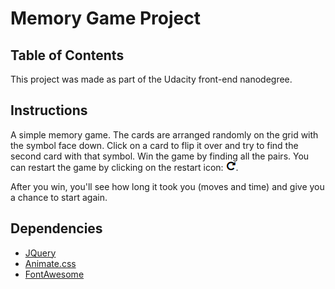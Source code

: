 # Memory Game Project

## Table of Contents

This project was made as part of the Udacity front-end nanodegree.

## Instructions

A simple memory game. The cards are arranged randomly on the grid with the symbol face down. Click on a card to flip it over and try to find the second card with that symbol. Win the game by finding all the pairs. You can restart the game by clicking on the restart icon: ![restart icon](https://raw.githubusercontent.com/guushoekman/udacity/master/memory-game/img/restart.png).

After you win, you'll see how long it took you (moves and time) and give you a chance to start again.

## Dependencies

- [JQuery](http://jquery.com/)
- [Animate.css](https://daneden.github.io/animate.css/)
- [FontAwesome](http://fontawesome.io/)
